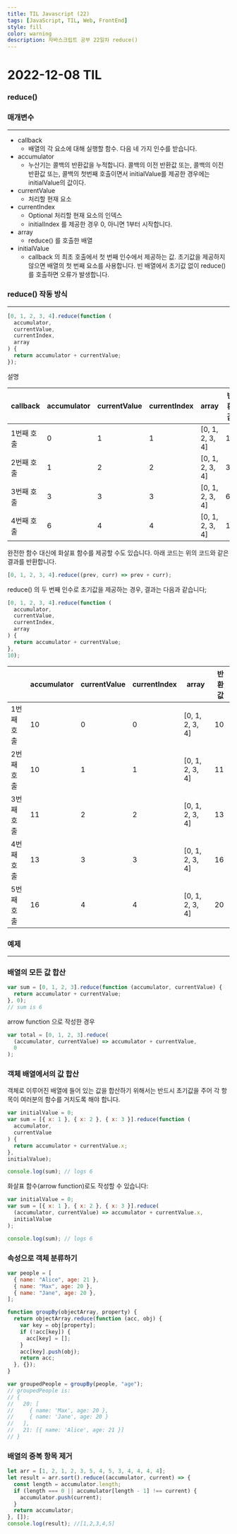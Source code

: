 ```yaml
---
title: TIL Javascript (22)
tags: [JavaScript, TIL, Web, FrontEnd]
style: fill
color: warning
description: 자바스크립트 공부 22일차 reduce()
---
```


# 2022-12-08 TIL

### reduce()

### 매개변수

---

- callback
  - 배열의 각 요소에 대해 실행할 함수. 다음 네 가지 인수를 받습니다.
- accumulator
  - 누산기는 콜백의 반환값을 누적합니다. 콜백의 이전 반환값 또는, 콜백의 이전 반환값 또는, 콜백의 첫번째 호출이면서 initialValue를 제공한 경우에는 initialValue의 값이다.
- currentValue
  - 처리할 현재 요소
- currentIndex
  - Optional 처리할 현재 요소의 인덱스
  - initialIndex 를 제공한 경우 0, 아니면 1부터 시작합니다.
- array
  - reduce() 를 호출한 배열
- initialValue
  - callback 의 최초 호출에서 첫 번째 인수에서 제공하는 값. 초기값을 제공하지 않으면 배열의 첫 번째 요소를 사용합니다. 빈 배열에서 초기값 없이 reduce()를 호출하면 오류가 발생합니다.

### reduce() 작동 방식

---

```jsx
[0, 1, 2, 3, 4].reduce(function (
  accumulator,
  currentValue,
  currentIndex,
  array
) {
  return accumulator + currentValue;
});
```

설명

| callback   | accumulator | currentValue | currentIndex | array           | 반환 값 |
| ---------- | ----------- | ------------ | ------------ | --------------- | ------- |
| 1번째 호출 | 0           | 1            | 1            | [0, 1, 2, 3, 4] | 1       |
| 2번째 호출 | 1           | 2            | 2            | [0, 1, 2, 3, 4] | 3       |
| 3번째 호출 | 3           | 3            | 3            | [0, 1, 2, 3, 4] | 6       |
| 4번째 호출 | 6           | 4            | 4            | [0, 1, 2, 3, 4] | 10      |

완전한 함수 대신에 화살표 함수를 제공할 수도 있습니다. 아래 코드는 위의 코드와 같은 결과를 반환합니다.

```jsx
[0, 1, 2, 3, 4].reduce((prev, curr) => prev + curr);
```

reduce() 의 두 번째 인수로 초기값을 제공하는 경우, 결과는 다음과 같습니다;

```jsx
[0, 1, 2, 3, 4].reduce(function (
  accumulator,
  currentValue,
  currentIndex,
  array
) {
  return accumulator + currentValue;
},
10);
```

|            | accumulator | currentValue | currentIndex | array           | 반환값 |
| ---------- | ----------- | ------------ | ------------ | --------------- | ------ |
| 1번째 호출 | 10          | 0            | 0            | [0, 1, 2, 3, 4] | 10     |
| 2번째 호출 | 10          | 1            | 1            | [0, 1, 2, 3, 4] | 11     |
| 3번째 호출 | 11          | 2            | 2            | [0, 1, 2, 3, 4] | 13     |
| 4번째 호출 | 13          | 3            | 3            | [0, 1, 2, 3, 4] | 16     |
| 5번째 호출 | 16          | 4            | 4            | [0, 1, 2, 3, 4] | 20     |

### 예제

---

### 배열의 모든 값 합산

```jsx
var sum = [0, 1, 2, 3].reduce(function (accumulator, currentValue) {
  return accumulator + currentValue;
}, 0);
// sum is 6
```

arrow function 으로 작성한 경우

```jsx
var total = [0, 1, 2, 3].reduce(
  (accumulator, currentValue) => accumulator + currentValue,
  0
);
```

### 객체 배열에서의 값 합산

객체로 이루어진 배열에 들어 있는 값을 합산하기 위해서는 반드시 초기값을 주어 각 항목이 여러분의 함수를 거치도록 해야 합니다.

```jsx
var initialValue = 0;
var sum = [{ x: 1 }, { x: 2 }, { x: 3 }].reduce(function (
  accumulator,
  currentValue
) {
  return accumulator + currentValue.x;
},
initialValue);

console.log(sum); // logs 6
```

화살표 함수(arrow function)로도 작성할 수 있습니다:

```jsx
var initialValue = 0;
var sum = [{ x: 1 }, { x: 2 }, { x: 3 }].reduce(
  (accumulator, currentValue) => accumulator + currentValue.x,
  initialValue
);

console.log(sum); // logs 6
```

### 속성으로 객체 분류하기

```jsx
var people = [
  { name: "Alice", age: 21 },
  { name: "Max", age: 20 },
  { name: "Jane", age: 20 },
];

function groupBy(objectArray, property) {
  return objectArray.reduce(function (acc, obj) {
    var key = obj[property];
    if (!acc[key]) {
      acc[key] = [];
    }
    acc[key].push(obj);
    return acc;
  }, {});
}

var groupedPeople = groupBy(people, "age");
// groupedPeople is:
// {
//   20: [
//     { name: 'Max', age: 20 },
//     { name: 'Jane', age: 20 }
//   ],
//   21: [{ name: 'Alice', age: 21 }]
// }
```

### 배열의 중복 항목 제거

```jsx
let arr = [1, 2, 1, 2, 3, 5, 4, 5, 3, 4, 4, 4, 4];
let result = arr.sort().reduce((accumulator, current) => {
  const length = accumulator.length;
  if (length === 0 || accumulator[length - 1] !== current) {
    accumulator.push(current);
  }
  return accumulator;
}, []);
console.log(result); //[1,2,3,4,5]
```
